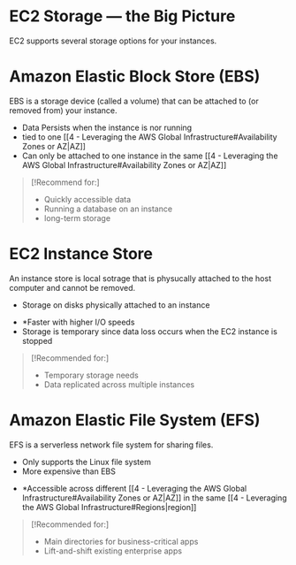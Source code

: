 # EC2 Storage — the Big Picture
EC2 supports several storage options for your instances.

# Amazon Elastic Block Store (EBS)
EBS is a storage device (called a volume) that can be attached to (or removed from) your instance.
- Data Persists when the instance is nor running
- tied to one [[4 - Leveraging the AWS Global Infrastructure#Availability Zones or AZ|AZ]]
- Can only be attached to one instance in the same  [[4 - Leveraging the AWS Global Infrastructure#Availability Zones or AZ|AZ]]
> [!Recommend for:]
>- Quickly accessible data
>- Running a database on an instance
>- long-term storage

# EC2 Instance Store
An instance store is local sotrage that is physucally attached to the host computer and cannot be removed.

- Storage on disks physically attached to an instance
* *Faster with higher I/O speeds
* Storage is temporary since data loss occurs when the EC2 instance is stopped
>[!Recommended for:]
> -   Temporary storage needs
> -   Data replicated across multiple instances


# Amazon Elastic File System (EFS)
EFS is a serverless network file system for sharing files.
- Only supports the Linux file system
- More expensive than EBS
* *Accessible across different [[4 - Leveraging the AWS Global Infrastructure#Availability Zones or AZ|AZ]] in the same [[4 - Leveraging the AWS Global Infrastructure#Regions|region]]
>[!Recommended for:]
> -   Main directories for business-critical apps
> -   Lift-and-shift existing enterprise apps

